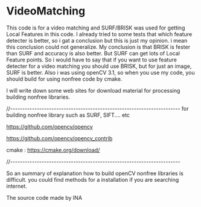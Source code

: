# VideoMatching

 This code is for a video matching and SURF/BRISK was used for getting Local Features in this code. I already tried to some tests that which feature detecter is better, so i gat a conclusion but this is just my opinion. i mean this conclusion could not generalize. My conclusion is that BRISK is fester than SURF and accuracy is also better. But SURF can get lots of Local Feature points. So i would have to say that if you want to use feature detecter for a video matching you should use BRISK, but for just an image, SURF is better. Also i was using openCV 3.1, so when you use my code, you should build for using nonfree code by cmake. 

 I will write down some web sites for download material for processing building nonfree libraries.

//---------------------------------------------------------------------- for building nonfree library such as SURF, SIFT.... etc

https://github.com/opencv/opencv

https://github.com/opencv/opencv_contrib

cmake : https://cmake.org/download/ 

//----------------------------------------------------------------------

 So an summary of explanation how to build openCV nonfree libraries is difficult. you could find methods for a installation if you are searching internet.

The source code made by INA 
